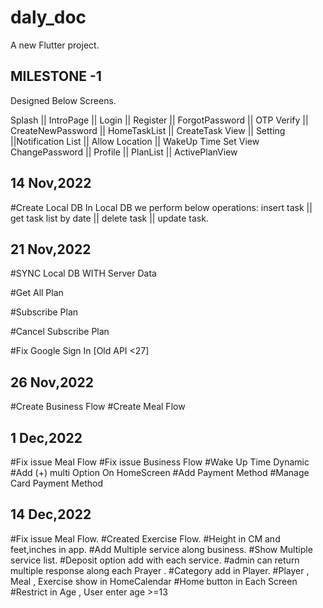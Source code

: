 # daly_doc

A new Flutter project.

## MILESTONE -1

Designed Below Screens.

Splash || IntroPage || Login || Register || ForgotPassword || OTP Verify || CreateNewPassword ||
HomeTaskList || CreateTask View || Setting ||Notification List || Allow Location || WakeUp Time Set View
ChangePassword || Profile || PlanList || ActivePlanView

## 14 Nov,2022

#Create Local DB
In Local DB we perform below operations:
insert task || get task list by date || delete task || update task.

## 21 Nov,2022

#SYNC Local DB WITH Server Data

#Get All Plan

#Subscribe Plan

#Cancel Subscribe Plan

#Fix Google Sign In [Old API <27]

## 26 Nov,2022

#Create Business Flow
#Create Meal Flow

## 1 Dec,2022

#Fix issue Meal Flow
#Fix issue Business Flow
#Wake Up Time Dynamic
#Add (+) multi Option On HomeScreen
#Add Payment Method
#Manage Card Payment Method

## 14 Dec,2022

#Fix issue Meal Flow.
#Created Exercise Flow.
#Height in CM and feet,inches in app.
#Add Multiple service along business.
#Show Multiple service list.
#Deposit option add with each service.
#admin can return multiple response along each Prayer .
#Category add in Player.
#Player , Meal , Exercise show in HomeCalendar
#Home button in Each Screen
#Restrict in Age , User enter age >=13
